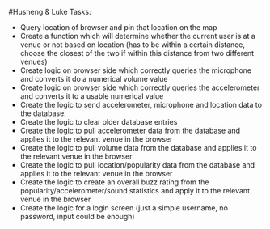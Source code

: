 #Husheng & Luke Tasks:
- Query location of browser and pin that location on the map
- Create a function which will determine whether the current user is at a venue or not based on location (has to be within a certain distance, choose the closest of the two if within this distance from two different venues)
- Create logic on browser side which correctly queries the microphone and converts it do a numerical volume value
- Create logic on browser side which correctly queries the accelerometer and converts it to a usable numerical value
- Create the logic to send accelerometer, microphone and location data to the database.
- Create the logic to clear older database entries
- Create the logic to pull accelerometer data from the database and applies it to the relevant venue in the browser
- Create the logic to pull volume data from the database and applies it to the relevant venue in the browser
- Create the logic to pull location/popularity data from the database and applies it to the relevant venue in the browser
- Create the logic to create an overall buzz rating from the popularity/accelerometer/sound statistics and apply it to the relevant venue in the browser
- Create the logic for a login screen (just a simple username, no password, input could be enough)
